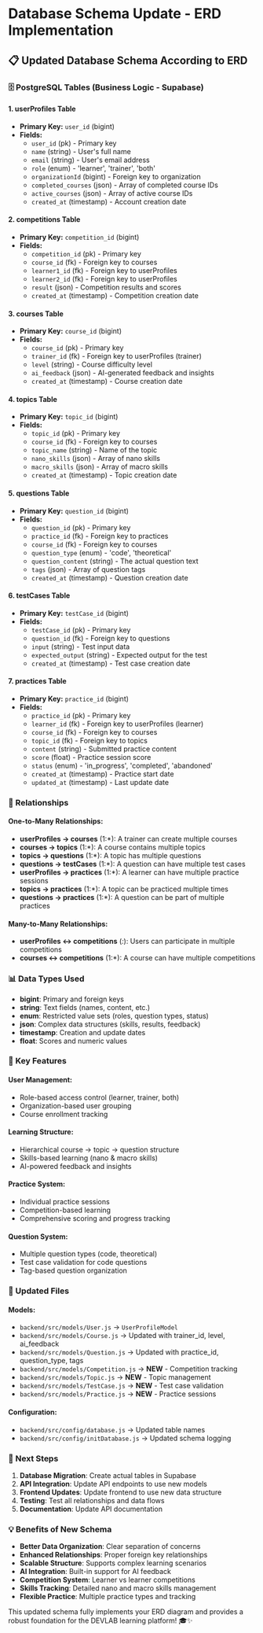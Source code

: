 # Database Schema Update - ERD Implementation

## 📋 **Updated Database Schema According to ERD**

### **🗄️ PostgreSQL Tables (Business Logic - Supabase)**

#### **1. userProfiles Table**
- **Primary Key:** `user_id` (bigint)
- **Fields:**
  - `user_id` (pk) - Primary key
  - `name` (string) - User's full name
  - `email` (string) - User's email address
  - `role` (enum) - 'learner', 'trainer', 'both'
  - `organizationId` (bigint) - Foreign key to organization
  - `completed_courses` (json) - Array of completed course IDs
  - `active_courses` (json) - Array of active course IDs
  - `created_at` (timestamp) - Account creation date

#### **2. competitions Table**
- **Primary Key:** `competition_id` (bigint)
- **Fields:**
  - `competition_id` (pk) - Primary key
  - `course_id` (fk) - Foreign key to courses
  - `learner1_id` (fk) - Foreign key to userProfiles
  - `learner2_id` (fk) - Foreign key to userProfiles
  - `result` (json) - Competition results and scores
  - `created_at` (timestamp) - Competition creation date

#### **3. courses Table**
- **Primary Key:** `course_id` (bigint)
- **Fields:**
  - `course_id` (pk) - Primary key
  - `trainer_id` (fk) - Foreign key to userProfiles (trainer)
  - `level` (string) - Course difficulty level
  - `ai_feedback` (json) - AI-generated feedback and insights
  - `created_at` (timestamp) - Course creation date

#### **4. topics Table**
- **Primary Key:** `topic_id` (bigint)
- **Fields:**
  - `topic_id` (pk) - Primary key
  - `course_id` (fk) - Foreign key to courses
  - `topic_name` (string) - Name of the topic
  - `nano_skills` (json) - Array of nano skills
  - `macro_skills` (json) - Array of macro skills
  - `created_at` (timestamp) - Topic creation date

#### **5. questions Table**
- **Primary Key:** `question_id` (bigint)
- **Fields:**
  - `question_id` (pk) - Primary key
  - `practice_id` (fk) - Foreign key to practices
  - `course_id` (fk) - Foreign key to courses
  - `question_type` (enum) - 'code', 'theoretical'
  - `question_content` (string) - The actual question text
  - `tags` (json) - Array of question tags
  - `created_at` (timestamp) - Question creation date

#### **6. testCases Table**
- **Primary Key:** `testCase_id` (bigint)
- **Fields:**
  - `testCase_id` (pk) - Primary key
  - `question_id` (fk) - Foreign key to questions
  - `input` (string) - Test input data
  - `expected_output` (string) - Expected output for the test
  - `created_at` (timestamp) - Test case creation date

#### **7. practices Table**
- **Primary Key:** `practice_id` (bigint)
- **Fields:**
  - `practice_id` (pk) - Primary key
  - `learner_id` (fk) - Foreign key to userProfiles (learner)
  - `course_id` (fk) - Foreign key to courses
  - `topic_id` (fk) - Foreign key to topics
  - `content` (string) - Submitted practice content
  - `score` (float) - Practice session score
  - `status` (enum) - 'in_progress', 'completed', 'abandoned'
  - `created_at` (timestamp) - Practice start date
  - `updated_at` (timestamp) - Last update date

### **🔗 Relationships**

#### **One-to-Many Relationships:**
- **userProfiles → courses** (1:*): A trainer can create multiple courses
- **courses → topics** (1:*): A course contains multiple topics
- **topics → questions** (1:*): A topic has multiple questions
- **questions → testCases** (1:*): A question can have multiple test cases
- **userProfiles → practices** (1:*): A learner can have multiple practice sessions
- **topics → practices** (1:*): A topic can be practiced multiple times
- **questions → practices** (1:*): A question can be part of multiple practices

#### **Many-to-Many Relationships:**
- **userProfiles ↔ competitions** (*:*): Users can participate in multiple competitions
- **courses ↔ competitions** (1:*): A course can have multiple competitions

### **📊 Data Types Used**

- **bigint**: Primary and foreign keys
- **string**: Text fields (names, content, etc.)
- **enum**: Restricted value sets (roles, question types, status)
- **json**: Complex data structures (skills, results, feedback)
- **timestamp**: Creation and update dates
- **float**: Scores and numeric values

### **🎯 Key Features**

#### **User Management:**
- Role-based access control (learner, trainer, both)
- Organization-based user grouping
- Course enrollment tracking

#### **Learning Structure:**
- Hierarchical course → topic → question structure
- Skills-based learning (nano & macro skills)
- AI-powered feedback and insights

#### **Practice System:**
- Individual practice sessions
- Competition-based learning
- Comprehensive scoring and progress tracking

#### **Question System:**
- Multiple question types (code, theoretical)
- Test case validation for code questions
- Tag-based question organization

### **📁 Updated Files**

#### **Models:**
- `backend/src/models/User.js` → `UserProfileModel`
- `backend/src/models/Course.js` → Updated with trainer_id, level, ai_feedback
- `backend/src/models/Question.js` → Updated with practice_id, question_type, tags
- `backend/src/models/Competition.js` → **NEW** - Competition tracking
- `backend/src/models/Topic.js` → **NEW** - Topic management
- `backend/src/models/TestCase.js` → **NEW** - Test case validation
- `backend/src/models/Practice.js` → **NEW** - Practice sessions

#### **Configuration:**
- `backend/src/config/database.js` → Updated table names
- `backend/src/config/initDatabase.js` → Updated schema logging

### **🚀 Next Steps**

1. **Database Migration**: Create actual tables in Supabase
2. **API Integration**: Update API endpoints to use new models
3. **Frontend Updates**: Update frontend to use new data structure
4. **Testing**: Test all relationships and data flows
5. **Documentation**: Update API documentation

### **💡 Benefits of New Schema**

- **Better Data Organization**: Clear separation of concerns
- **Enhanced Relationships**: Proper foreign key relationships
- **Scalable Structure**: Supports complex learning scenarios
- **AI Integration**: Built-in support for AI feedback
- **Competition System**: Learner vs learner competitions
- **Skills Tracking**: Detailed nano and macro skills management
- **Flexible Practice**: Multiple practice types and tracking

This updated schema fully implements your ERD diagram and provides a robust foundation for the DEVLAB learning platform! 🎓✨

